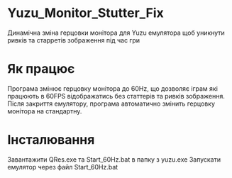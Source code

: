 # Yuzu_Monitor_Stutter_Fix
Динамічна зміна герцовки монітора для Yuzu емулятора щоб уникнути ривків та старретів зображення під час гри

# Як працює
Програма змінює герцовку монітора до 60Hz, що дозволяє іграм які працюють в 60FPS відображатись без статтерів та ривків зображення.
Після закриття емулятору, програма автоматично змінить герцовку монітора на стандартну.

# Інсталювання
Завантажити QRes.exe та Start_60Hz.bat в папку з yuzu.exe
Запускати емулятор через файл Start_60Hz.bat

